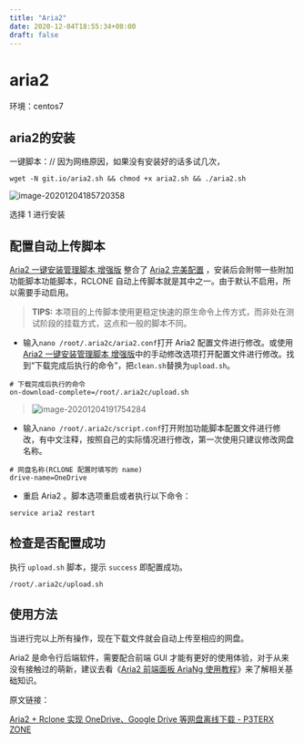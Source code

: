 ```yaml
---
title: "Aria2"
date: 2020-12-04T18:55:34+08:00
draft: false
---
```


# aria2

环境：centos7

## aria2的安装



一键脚本：// 因为网络原因，如果没有安装好的话多试几次，

```shell
wget -N git.io/aria2.sh && chmod +x aria2.sh && ./aria2.sh
```







![image-20201204185720358](https://gitee.com/yiyehub/CND/raw/main/note/image-20201204185720358.png)

选择 1 进行安装



## 配置自动上传脚本

[Aria2 一键安装管理脚本 增强版](https://p3terx.com/go/aHR0cHM6Ly9naXRodWIuY29tL1AzVEVSWC9hcmlhMi5zaA==) 整合了 [Aria2 完美配置](https://p3terx.com/go/aHR0cHM6Ly9naXRodWIuY29tL1AzVEVSWC9hcmlhMl9wZXJmZWN0X2NvbmZpZw==) ，安装后会附带一些附加功能脚本功能脚本，RCLONE 自动上传脚本就是其中之一。由于默认不启用，所以需要手动启用。

> **TIPS:** 本项目的上传脚本使用更稳定快速的原生命令上传方式，而非处在测试阶段的挂载方式，这点和一般的脚本不同。

- 输入`nano /root/.aria2c/aria2.conf`打开 Aria2 配置文件进行修改。或使用[Aria2 一键安装管理脚本 增强版](https://p3terx.com/go/aHR0cHM6Ly9naXRodWIuY29tL1AzVEVSWC9hcmlhMi5zaA==)中的手动修改选项打开配置文件进行修改。找到“下载完成后执行的命令”，把`clean.sh`替换为`upload.sh`。

```none
# 下载完成后执行的命令
on-download-complete=/root/.aria2c/upload.sh
```

> ![image-20201204191754284](https://gitee.com/yiyehub/CND/raw/main/note/image-20201204191754284.png)

- 输入`nano /root/.aria2c/script.conf`打开附加功能脚本配置文件进行修改，有中文注释，按照自己的实际情况进行修改，第一次使用只建议修改网盘名称。

```none
# 网盘名称(RCLONE 配置时填写的 name)
drive-name=OneDrive
```

- 重启 Aria2 。脚本选项重启或者执行以下命令：

```none
service aria2 restart
```

## 检查是否配置成功

执行 `upload.sh` 脚本，提示 `success` 即配置成功。

```none
/root/.aria2c/upload.sh
```

## 使用方法

当进行完以上所有操作，现在下载文件就会自动上传至相应的网盘。

Aria2 是命令行后端软件，需要配合前端 GUI 才能有更好的使用体验，对于从来没有接触过的萌新，建议去看《[Aria2 前端面板 AriaNg 使用教程](https://p3terx.com/archives/aria2-frontend-ariang-tutorial.html)》来了解相关基础知识。

原文链接：

[Aria2 + Rclone 实现 OneDrive、Google Drive 等网盘离线下载 - P3TERX ZONE](https://p3terx.com/archives/offline-download-of-onedrive-gdrive.html)

